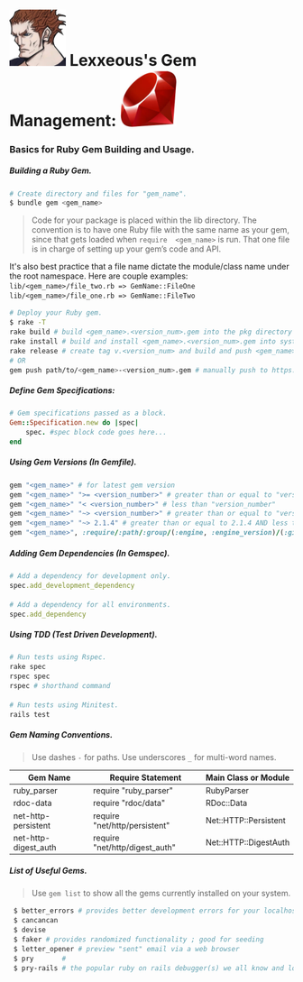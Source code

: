 <!-- Gem Management -->

# <img src="../.pics/Lexxeous/lexx_headshot_clear.png" width="100px"/> Lexxeous's Gem Management: <img src="../.pics/RoR/gem_logo.jpeg" width="100px"/>
### Basics for Ruby Gem Building and Usage.

##### Building a Ruby Gem.
```sh
# Create directory and files for "gem_name".
$ bundle gem <gem_name>
```

> Code for your package is placed within the lib directory. The convention is to have one Ruby file with the same name as your gem, since that gets loaded when `require 
<gem_name>` is run. That one file is in charge of setting up your gem’s code and API.

It's also best practice that a file name dictate the module/class name under the root namespace. Here are couple examples:<br>
`lib/<gem_name>/file_two.rb => GemName::FileOne`<br>
`lib/<gem_name>/file_one.rb => GemName::FileTwo`<br>

```sh
# Deploy your Ruby gem.
$ rake -T
rake build # build <gem_name>.<version_num>.gem into the pkg directory
rake install # build and install <gem_name>.<version_num>.gem into system gems
rake release # create tag v.<version_num> and build and push <gem_name>.<version_num>.gem to Rubygems
# OR
gem push path/to/<gem_name>-<version_num>.gem # manually push to https://rubygems.org
```

##### Define Gem Specifications:
```ruby
# Gem specifications passed as a block.
Gem::Specification.new do |spec|
	spec. #spec block code goes here...
end
```

##### Using Gem Versions (In Gemfile).
```ruby
gem "<gem_name>" # for latest gem version
gem "<gem_name>" ">= <version_number>" # greater than or equal to "version_number"
gem "<gem_name>" "< <version_number>" # less than "version_number"
gem "<gem_name>" "~> <version_number>" # greater than or equal to "version_number" AND less than next root version release
gem "<gem_name>" "~> 2.1.4" # greater than or equal to 2.1.4 AND less than 3.0.0
gem "<gem_name>", :require/:path/:group/(:engine, :engine_version)/(:git, :tag/:branch/:ref) # extra parameters for advanced gem settings
```

##### Adding Gem Dependencies (In Gemspec).
```ruby
# Add a dependency for development only.
spec.add_development_dependency

# Add a dependency for all environments.
spec.add_dependency
```

##### Using TDD (Test Driven Development).
```sh
# Run tests using Rspec.
rake spec
rspec spec
rspec # shorthand command

# Run tests using Minitest.
rails test
```

##### Gem Naming Conventions.
> Use dashes `-` for paths. Use underscores `_` for multi-word names.

| Gem Name             | Require Statement              | Main Class or Module  |
|----------------------|--------------------------------|-----------------------|
| ruby_parser          | require "ruby_parser"          | RubyParser            |
| rdoc-data            | require "rdoc/data"            | RDoc::Data            |
| net-http-persistent  | require "net/http/persistent"  | Net::HTTP::Persistent |
| net-http-digest_auth | require "net/http/digest_auth" | Net::HTTP::DigestAuth |


##### List of Useful Gems.
> Use `gem list` to show all the gems currently installed on your system.
```sh
 $ better_errors # provides better development errors for your localhost
 $ cancancan
 $ devise
 $ faker # provides randomized functionality ; good for seeding
 $ letter_opener # preview "sent" email via a web browser
 $ pry       # 
 $ pry-rails # the popular ruby on rails debugger(s) we all know and love
```